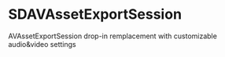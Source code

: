 SDAVAssetExportSession
======================

AVAssetExportSession drop-in remplacement with customizable audio&amp;video settings